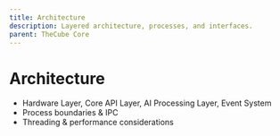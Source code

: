 ```yaml
---
title: Architecture
description: Layered architecture, processes, and interfaces.
parent: TheCube Core
---
```


# Architecture

-   Hardware Layer, Core API Layer, AI Processing Layer, Event System
-   Process boundaries & IPC
-   Threading & performance considerations
